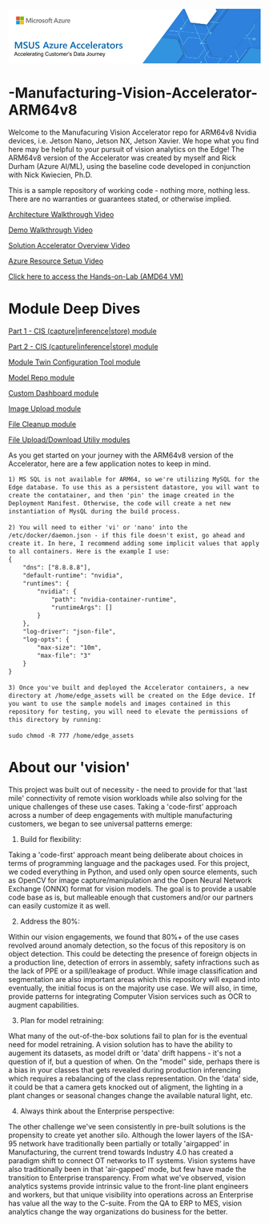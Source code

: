![MSUS Solution Accelerator](./images/MSUS%20Solution%20Accelerator%20Banner%20Two_981.png)

# -Manufacturing-Vision-Accelerator-ARM64v8
Welcome to the Manufacuring Vision Accelerator repo for ARM64v8 Nvidia devices, i.e. Jetson Nano, Jetson NX, Jetson Xavier. We hope what you find here may be helpful to your pursuit of vision analytics on the Edge! The ARM64v8 version of the Accelerator was created by myself and Rick Durham (Azure AI/ML), using the baseline code developed in conjunction with Nick Kwiecien, Ph.D. 

This is a sample repository of working code - nothing more, nothing less.  There are no warranties or guarantees stated, or otherwise implied.


[Architecture Walkthrough Video](/video/architectural_overview.mp4)


[Demo Walkthrough Video](/video/Demo_Walkthrough.mp4)


[Solution Accelerator Overview Video](/video/Solution_Accelerator_Overview.mp4)


[Azure Resource Setup Video](/video/Azure_Setup_Walkthrough.mp4)


[Click here to access the Hands-on-Lab (AMD64 VM)](/Hands-on-Lab/Hands-on-Lab.md)



# Module Deep Dives

[Part 1 - CIS (capture|inference|store) module](/video/cis_camera_module_part_1.mp4)

[Part 2 - CIS (capture|inference|store) module](/video/cis_camera_module_part_2.mp4)

[Module Twin Configuration Tool module](/video/module_twin_configuration.mp4)

[Model Repo module](/video/model_repo.mp4)

[Custom Dashboard module](/video/custom_dashboard.mp4)

[Image Upload module](/video/image_upload.mp4)

[File Cleanup module](/video/file_cleanup.mp4)

[File Upload/Download Utiliy modules](/video/file_upload_download.mp4)

As you get started on your journey with the ARM64v8 version of the Accelerator, here are a few application notes to keep in mind.  

    1) MS SQL is not available for ARM64, so we're utilizing MySQL for the Edge database. To use this as a persistent datastore, you will want to create the contatainer, and then 'pin' the image created in the Deployment Manifest. Otherwise, the code will create a net new instantiation of MysQL during the build process.

    2) You will need to either 'vi' or 'nano' into the /etc/docker/daemon.json - if this file doesn't exist, go ahead and create it. In here, I recommend adding some implicit values that apply to all containers. Here is the example I use:
    {
        "dns": ["8.8.8.8"],
        "default-runtime": "nvidia",
        "runtimes": {
            "nvidia": {
                "path": "nvidia-container-runtime",
                "runtimeArgs": []
            }
        },
        "log-driver": "json-file",
        "log-opts": {
            "max-size": "10m",
            "max-file": "3"
        }
    }

    3) Once you've built and deployed the Accelerator containers, a new directory at /home/edge_assets will be created on the Edge device. If you want to use the sample models and images contained in this repository for testing, you will need to elevate the permissions of this directory by running:

    sudo chmod -R 777 /home/edge_assets


# About our 'vision' 

This project was built out of necessity - the need to provide for that 'last mile' connectivity of remote vision workloads while also solving for the unique challenges of these use cases. Taking a 'code-first' approach across a number of deep engagements with multiple manufacturing customers, we began to see universal patterns emerge:

1. Build for flexibility: 
 
 Taking a 'code-first' approach meant being deliberate about choices in terms of programming language and the packages used. For this project, we coded everything in Python, and used only open source elements, such as OpenCV for image capture/manipulation and the Open Neural Network Exchange (ONNX) format for vision models. The goal is to provide a usable code base as is, but malleable enough that customers and/or our partners can easily customize it as well.

2. Address the 80%:  

 Within our vision engagements, we found that 80%+ of the use cases revolved around anomaly detection, so the focus of this repository is on object detection. This could be detecting the presence of foreign objects in a production line, detection of errors in assembly, safety infractions such as the lack of PPE or a spill/leakage of product. While image classification and segmentation are also important areas which this repository will expand into eventually, the initial focus is on the majority use case. We will also, in time, provide patterns for integrating Computer Vision services such as OCR to augment capabilities.

3. Plan for model retraining:

 What many of the out-of-the-box solutions fail to plan for is the eventual need for model retraining. A vision solution has to have the ability to augement its datasets, as model drift or 'data' drift happens - it's not a question of if, but a question of when. On the "model" side, perhaps there is a bias in your classes that gets revealed during production inferencing which requires a rebalancing of the class representation. On the 'data' side, it could be that a camera gets knocked out of aligment, the lighting in a plant changes or seasonal changes change the available natural light, etc.

4. Always think about the Enterprise perspective: 

 The other challenge we've seen consistently in pre-built solutions is the propensity to create yet another silo. Although the lower layers of the ISA-95 network have traditionally been partially or totally 'airgapped' in Manufacturing, the current trend towards Industry 4.0 has created a paradigm shift to connect OT networks to IT systems. Vision systems have also traditionally been in that 'air-gapped' mode, but few have made the transition to Enterprise transparency. From what we've observed, vision analytics systems provide intrinsic value to the front-line plant engineers and workers, but that unique visibility into operations across an Enterprise has value all the way to the C-suite. From the QA to ERP to MES, vision analytics change the way organizations do business for the better.
